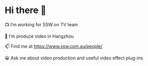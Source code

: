 # Hi there 👋

📺 I’m working for SSW on TV team

🎥 I’m produce video in Hangzhou

📫 Find me at https://www.ssw.com.au/people/

😀 Ask me about video production and useful video effect plug-ins
